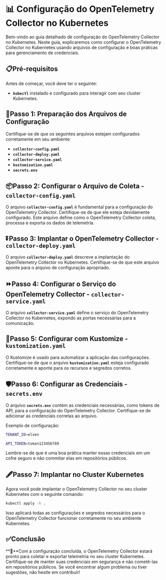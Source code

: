 # ****📊 Configuração do OpenTelemetry Collector no Kubernetes****

Bem-vindo ao guia detalhado de configuração do OpenTelemetry Collector no Kubernetes. Neste guia, explicaremos como configurar o OpenTelemetry Collector no Kubernetes usando arquivos de configuração e boas práticas para gerenciamento de credenciais.

## **📋Pré-requisitos**

Antes de começar, você deve ter o seguinte:

- **`kubectl`** instalado e configurado para interagir com seu cluster Kubernetes.

## **🚦Passo 1: Preparação dos Arquivos de Configuração**

Certifique-se de que os seguintes arquivos estejam configurados corretamente em seu ambiente:

- **`collector-config.yaml`**
- **`collector-deploy.yaml`**
- **`collector-service.yaml`**
- **`kustomization.yaml`**
- **`secrets.env`**

## **📦Passo 2: Configurar o Arquivo de Coleta - `collector-config.yaml`**

O arquivo **`collector-config.yaml`** é fundamental para a configuração do OpenTelemetry Collector. Certifique-se de que ele esteja devidamente configurado. Este arquivo define como o OpenTelemetry Collector coleta, processa e exporta os dados de telemetria.

## ⏬**Passo 3: Implantar o OpenTelemetry Collector - `collector-deploy.yaml`**

O arquivo **`collector-deploy.yaml`** descreve a implantação do OpenTelemetry Collector no Kubernetes. Certifique-se de que este arquivo aponte para o arquivo de configuração apropriado.

## ⏩**Passo 4: Configurar o Serviço do OpenTelemetry Collector - `collector-service.yaml`**

O arquivo **`collector-service.yaml`** define o serviço do OpenTelemetry Collector no Kubernetes, expondo as portas necessárias para a comunicação.

## **🔄Passo 5: Configurar com Kustomize - `kustomization.yaml`**

O Kustomize é usado para automatizar a aplicação das configurações. Certifique-se de que o arquivo **`kustomization.yaml`** esteja configurado corretamente e aponte para os recursos e segredos corretos.

## **🛡Passo 6: Configurar as Credenciais - `secrets.env`**

O arquivo **`secrets.env`** contém as credenciais necessárias, como tokens de API, para a configuração do OpenTelemetry Collector. Certifique-se de adicionar as credenciais corretas ao arquivo.

Exemplo de configuração:

```bash
TENANT_ID=elven

API_TOKEN=token123456789
```

Lembre-se de que é uma boa prática manter essas credenciais em um cofre seguro e não commitar elas em repositórios públicos.

## **🖋Passo 7: Implantar no Cluster Kubernetes**

Agora você pode implantar o OpenTelemetry Collector no seu cluster Kubernetes com o seguinte comando:

```bash
kubectl apply -k .
```

Isso aplicará todas as configurações e segredos necessários para o OpenTelemetry Collector funcionar corretamente no seu ambiente Kubernetes.

## **✅Conclusão**

**📝**Com a configuração concluída, o OpenTelemetry Collector estará pronto para coletar e exportar telemetria no seu cluster Kubernetes. Certifique-se de manter suas credenciais em segurança e não cometê-las em repositórios públicos. Se você encontrar algum problema ou tiver sugestões, não hesite em contribuir!